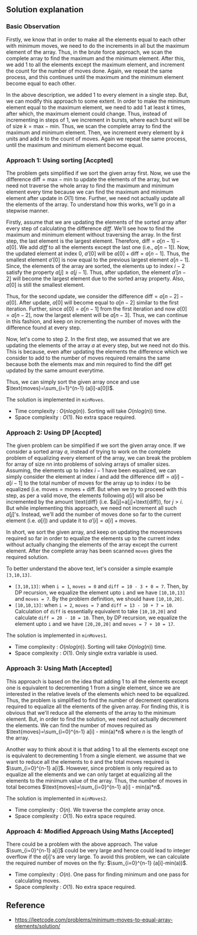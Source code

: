 ## Solution explanation

### Basic Observation

Firstly, we know that in order to make all the elements equal to each other with minimum moves, we need to do the 
increments in all but the maximum element of the array. Thus, in the brute force approach, 
we scan the complete array to find the maximum and the minimum element. 
After this, we add 1 to all the elements except the maximum element, and 
increment the count for the number of moves done. Again, we repeat the same process, 
and this continues until the maximum and the minimum element become equal to each other.

In the above description, we added 1 to every element in a single step. 
But, we can modify this approach to some extent. 
In order to make the minimum element equal to the maximum element, 
we need to add 1 at least $k$ times, after which, the maximum element could change. 
Thus, instead of incrementing in steps of 1, we increment in bursts, where each burst will be of size 
$k=\text{max}-\text{min}$. Thus, we scan the complete array to find the maximum and minimum element. 
Then, we increment every element by $k$ units and add $k$ to the count of moves. 
Again we repeat the same process, until the maximum and minimum element become equal.

### Approach 1: Using sorting [Accpted]

The problem gets simplified if we sort the given array first. Now, we use the difference $\text{diff}=\text{max}-\text{min}$ 
to update the elements of the array, but we need not traverse the whole array to find the maximum and minimum 
element every time because we can find the maximum and minimum element after update in $O(1)$ time. 
Further, we need not actually update all the elements of the array. 
To understand how this works, we'll go in a stepwise manner.

Firstly, assume that we are updating the elements of the sorted array after every step of calculating the difference 
$diff$. We'll see how to find the maximum and minimum element without traversing the array. 
In the first step, the last element is the largest element. Therefore, $\text{diff}=a[n-1]-a[0]$. 
We add $diff$ to all the elements except the last one (i.e., $a[n-1]$). 
Now, the updated element at index 0, $a'[0]$ will be $a[0]+\text{diff}=a[n-1]$. 
Thus, the smallest element $a'[0]$ is now equal to the previous largest element $a[n-1]$. 
Since, the elements of the array are sorted, the elements up to index $i-2$ satisfy the property $a[j] \ge a[j-1]$. 
Thus, after updation, the element $a'[n-2]$ will become the largest element due to the sorted array property. 
Also, $a[0]$ is still the smallest element.

Thus, for the second update, we consider the difference $\text{diff} =a[n-2]-a[0]$. After update, $a[0]$ 
will become equal to $a[n-2]$ similar to the first iteration. Further, since $a[0] = a[n-1]$ from
the first iteration and now $a[0] = a[n-2]$, now the largest element will be $a[n-3]$. 
Thus, we can continue in this fashion, and keep on incrementing the number of moves with 
the difference found at every step.

Now, let's come to step 2. In the first step, we assumed that we are updating the elements of the array $a$ at every step, 
but we need not do this. This is because, even after updating the elements 
the difference which we consider to add to the number of moves required remains the same 
because both the elements $\text{max}$ and $\text{min}$ required to find the $\text{diff}$ get 
updated by the same amount everytime.

Thus, we can simply sort the given array once and use $\text{moves}=\sum_{i=1}^{n-1} (a[i]-a[0])$.

The solution is implemented in `minMoves`.

- Time complexity : $O\big(nlog(n)\big)$. Sorting will take $O\big(nlog(n)\big)$ time.
- Space complexity : $O(1)$. No extra space required.

### Approach 2: Using DP [Accpted]

The given problem can be simplified if we sort the given array once. If we consider a sorted array $a$, 
instead of trying to work on the complete problem of equalizing every element of the array, 
we can break the problem for array of size nn into problems of solving arrays of smaller sizes. 
Assuming, the elements up to index $i-1$ have been equalized, we can simply consider the element at index $i$
 and add the difference $\text{diff}=a[i]-a[i-1]$ to the total number of moves for the array up to index $i$ to be equalized 
(i.e. $\text{moves}=\text{moves}+\text{diff}$. But when we try to proceed with this step, as per a valid move, 
the elements following $a[i]$ will also be incremented by the amount \text{diff} (i.e. $a[j]=a[j]+\text{diff}), for $j>i$. 
But while implementing this approach, we need not increment all such $a[j]$'s. Instead, 
we'll add the number of moves done so far to the current element (i.e. $a[i]$) and update it to $a'[i]=a[i]+\text{moves}$.

In short, we sort the given array, and keep on updating the movesmoves required so far in order to equalize the 
elements up to the current index without actually changing the elements of the array except the current element. 
After the complete array has been scanned `moves` gives the required solution.

To better understand the above text, let's consider a simple example `[3,10,13]`.

- `[3,10,13]`: when `i = 1`, `moves = 0` and `diff = 10 - 3 + 0 = 7`. Then, by DP recursion, we equalize the
element upto `i` and we have `[10,10,13]` and `moves = 7`. By the problem definition, we should have
`[10,10,20]`. 
- `[10,10,13]`: when `i = 2`, `moves = 7` and `diff = 13 - 10 + 7 = 10`. Calculation of `diff` is essentially equivalent
to take `[10,10,20]` and calculate `diff = 20 - 10 = 10`. Then, by DP recursion, we equalize the element upto
`i` and we have `[20,20,20]` and `moves = 7 + 10 = 17`.

The solution is implemented in `minMoves1`.

- Time complexity : $O\big(nlog(n)\big)$. Sorting will take $O\big(nlog(n)\big)$ time.
- Space complexity : $O(1)$. Only single extra variable is used.

### Approach 3: Using Math [Accepted]

This approach is based on the idea that adding 1 to all the elements except one is equivalent to 
decrementing 1 from a single element, since we are interested in the relative levels of the elements which need to be equalized. 
Thus, the problem is simplified to find the number of decrement operations required to equalize all the elements of the given array. 
For finding this, it is obvious that we'll reduce all the elements of the array to the minimum element. 
But, in order to find the solution, we need not actually decrement the elements. We can find the number of moves required as 
$\text{moves}=\sum_{i=0}^{n-1} a[i] - min(a)*n$ where $n$ is the length of the array.

Another way to think about it is that adding 1 to all the elements except one is equivalent to 
decrementing 1 from a single element. we assume that we want to reduce all the elements to `0` and the total moves required
is $\sum_{i=0}^{n-1} a[i]$. However, since problem is only required as to equalize all the elements and we
can only target at equalizing all the elements to the minimum value of the array. Thus, the number of moves
in total becomes $\text{moves}=\sum_{i=0}^{n-1} a[i] - min(a)*n$.

The solution is implemented in `minMoves2`.

- Time complexity : $O(n)$. We traverse the complete array once.
- Space complexity : $O(1)$. No extra space required.

### Approach 4: Modified Approach Using Maths [Accepted]

There could be a problem with the above approach. The value $\sum_{i=0}^{n-1} a[i]$ could be very large and 
hence could lead to integer overflow if the $a[i]$'s are very large. To avoid this problem, 
we can calculate the required number of moves on the fly: $\sum_{i=0}^{n-1} (a[i]-min(a))$.

- Time complexity : $O(n)$. One pass for finding minimum and one pass for calculating moves.
- Space complexity : $O(1)$. No extra space required.

## Reference

- https://leetcode.com/problems/minimum-moves-to-equal-array-elements/solution/
